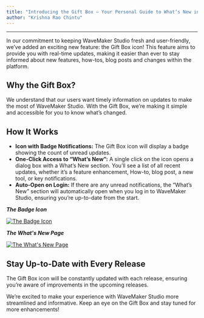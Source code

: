 ```yaml
---
title: "Introducing the Gift Box – Your Personal Guide to What’s New in WaveMaker Studio"
author: "Krishna Rao Chintu"
---
```

---


In our commitment to keeping WaveMaker Studio fresh and user-friendly, we’ve added an exciting new feature: the Gift Box icon! This feature aims to provide you with real-time updates, making it easier than ever to stay informed about new features, how-tos, blog posts and changes within the platform.


## Why the Gift Box?
We understand that our users want timely information on updates to make the most of WaveMaker Studio. With the Gift Box, we’re making it simple and accessible for you to know what’s changed.

<!-- truncate -->

## How It Works

* **Icon with Badge Notifications:** The Gift Box icon will display a badge showing the count of unread updates. 
* **One-Click Access to “What’s New”:** A single click on the icon opens a dialog box with a What’s New section. You’ll see a list of all recent updates, whether it’s a feature enhancement, How-to, blog post, a new tool, or key notifications.
* **Auto-Open on Login:** If there are any unread notifications, the “What’s New” section will automatically open when you log in to WaveMaker Studio, ensuring you’re up-to-date from the start.

 ***The Badge Icon***

[![The Badge Icon](/learn/assets/product-updates/badge-icon.png)](/learn/assets/product-updates/badge-icon.png)

 ***The What's New Page***
 
[![The What's New Page](/learn/assets/product-updates/whats-new-page.png)](/learn/assets/product-updates/whats-new-page.png)

## Stay Up-to-Date with Every Release

The Gift Box icon will be constantly updated with each release, ensuring you’re aware of improvements in the upcoming releases. 

We’re excited to make your experience with WaveMaker Studio more streamlined and informative. Keep an eye on the Gift Box and stay tuned for more enhancements!



